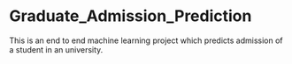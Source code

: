 # Graduate_Admission_Prediction
This is an end to end machine learning project which predicts admission of a student in an university.
